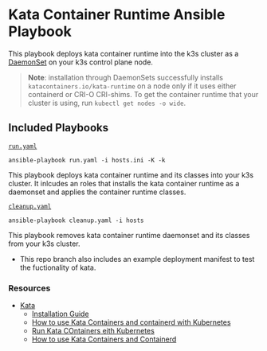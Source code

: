 # Kata Container Runtime Ansible Playbook

This playbook deploys kata container runtime into the k3s cluster as a [DaemonSet](https://kubernetes.io/docs/concepts/workloads/controllers/daemonset/) on your k3s control plane node.

> **Note**: installation through DaemonSets successfully installs `katacontainers.io/kata-runtime`
> on a node only if it uses either containerd or CRI-O CRI-shims. To get the container runtime that your cluster is using, run `kubectl get nodes -o wide`. 

## Included Playbooks
[`run.yaml`](run.yaml)
```ShellSession
ansible-playbook run.yaml -i hosts.ini -K -k
``` 
This playbook deploys kata container runtime and its classes into your k3s cluster. It inlcudes an roles that installs the kata container runtime as a daemonset and applies the container runtime classes. 

[`cleanup.yaml`](cleanup.yaml)
```ShellSession
ansible-playbook cleanup.yaml -i hosts
```
This playbook removes kata container runtime daemonset and its classes from your k3s cluster.

- This repo branch also includes an example deployment manifest to test the fuctionality of kata.

### Resources
- [Kata](https://katacontainers.io/docs/)
  - [Installation Guide](https://github.com/kata-containers/kata-containers/tree/main/docs/install)
  - [How to use Kata Containers and containerd with Kubernetes](https://github.com/kata-containers/kata-containers/blob/main/docs/how-to/how-to-use-k8s-with-containerd-and-kata.md)
  - [Run Kata COntainers eith Kubernetes](https://github.com/kata-containers/kata-containers/blob/main/docs/how-to/run-kata-with-k8s.md)
  - [How to use Kata Containers and Containerd](https://github.com/kata-containers/kata-containers/blob/main/docs/how-to/containerd-kata.md)
